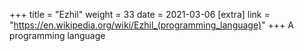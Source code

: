 +++
title = "Ezhil"
weight = 33
date = 2021-03-06
[extra]
link = "https://en.wikipedia.org/wiki/Ezhil_(programming_language)"
+++
A programming language

